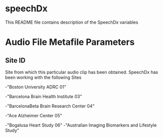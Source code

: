 # speechDx
This README file contains description of the SpeechDx variables

# Audio File Metafile Parameters 

## Site ID
Site from which this particular audio clip has been obtained. SpeechDx has been working with the following Sites

-"Boston University ADRC 01"

-"Barcelona Brain Health Institute 03"

-"BarcelonaBeta Brain Research Center 04"

-"Ace Alzheimer Center 05"

-"Bogalusa Heart Study 06"
-"Australian Imaging Biomarkers and Lifestyle Study"


